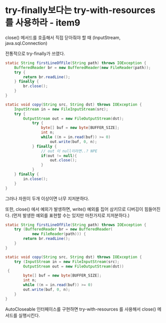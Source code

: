 # try-finally보다는 try-with-resources를 사용하라 - item9

close() 메서드를 호출해서 직접 닫아줘야 할 때 (InputStream, java.sql.Connection)

전통적으로 try-finally가 쓰였다.

```java
static String firstLineOfFile(String path) throws IOException {
	BufferedReader br = new BufferedReader(new FileReader(path));
	try {
		return br.readLine();
	} finally {
		br.close();
	}
}

static void copy(String src, String dst) throws IOException {
	InputStream in = new FileInputStream(src);
	try {
		OutputStream out = new FileOutputStream(dst);
			try {
				byte[] buf = new byte[BUFFER_SIZE];
				int n;
				while ((n = in.read(buf)) >= 0)
					out.write(buf, 0, n);
			} finally {
				// out 이 null이라면..? NPE
				if(out != null){
					out.close();
				}
			}
	} finally {
		in.close();
	}
}
```

그러나 자원이 두개 이상이면 너무 지저분하다.

또한,  close() 에서 예외가 발생하면, write() 예외를 집어 삼키므로 디버깅이 힘들어진다. (먼저 발생한 예외를 표현할 수는 있지만 마찬가지로 지저분하다.)

```java
static String firstLineOfFile(String path) throws IOException {
	try (BufferedReader br = new BufferedReader(
			new FileReader(path))) {
		return br.readLine();
	}
}

static void copy(String src, String dst) throws IOException {
	try (InputStream in = new FileInputStream(src);
		OutputStream out = new FileOutputStream(dst))
 {
		byte[] buf = new byte[BUFFER_SIZE];
		int n;
		while ((n = in.read(buf)) >= 0)
		out.write(buf, 0, n);
	}
}
```

AutoCloseable 인터페이스를 구현하면 try-with-resources 를 사용해서 close() 메서드를 실행시킨다.